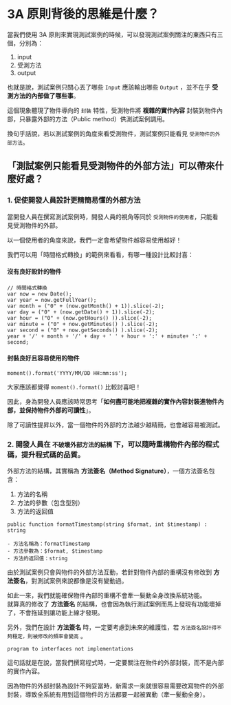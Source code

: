 # 3A 原則背後的思維是什麼？

當我們使用 3A 原則來實現測試案例的時候，可以發現測試案例關注的東西只有三個，分別為：
1. input
2. 受測方法
3. output

也就是說，測試案例只關心丟了哪些 `Input` 應該輸出哪些 `Output` ，並不在乎 **受測方法的內部做了哪些事**。

這個現象體現了物件導向的 `封裝` 特性，受測物件將 **複雜的實作內容** 封裝到物件內部，只暴露外部的方法（Public method）供測試案例調用。

換句乎話說，若以測試案例的角度來看受測物件，測試案例只能看見 `受測物件的外部方法`。

## 「測試案例只能看見受測物件的外部方法」可以帶來什麼好處？

### 1. 促使開發人員設計更精簡易懂的外部方法

當開發人員在撰寫測試案例時，開發人員的視角等同於 `受測物件的使用者`，只能看見受測物件的外部。

以一個使用者的角度來說，我們一定會希望物件越容易使用越好！

我們可以用「時間格式轉換」的範例來看看，有哪一種設計比較討喜：

#### 沒有良好設計的物件

```
// 時間格式轉換
var now = new Date();  
var year = now.getFullYear();  
var month = ("0" + (now.getMonth() + 1)).slice(-2);  
var day = ("0" + (now.getDate() + 1)).slice(-2);  
var hour = ("0" + (now.getHours() )).slice(-2);  
var minute = ("0" + now.getMinutes() ).slice(-2);  
var second = ("0" + now.getSeconds() ).slice(-2);  
year + '/' + month + '/' + day + ' ' + hour + ':' + minute+ ':' + second;
```

#### 封裝良好且容易使用的物件

```
moment().format('YYYY/MM/DD HH:mm:ss');
```

大家應該都覺得 `moment().format()` 比較討喜吧！

因此，身為開發人員應該時常思考「**如何盡可能地把複雜的實作內容封裝進物件內部，並保持物件外部的可讀性**」。

除了可讀性提昇以外，當一個物件的外部的方法越少越精簡，也會越容易被測試。

### 2. 開發人員在 `不破壞外部方法的結構` 下，可以隨時重構物件內部的程式碼，提升程式碼的品質。

外部方法的結構，其實稱為 **方法簽名（Method Signature）**，一個方法簽名包含：

1. 方法的名稱
2. 方法的參數（包含型別）
3. 方法的返回值

```
public function formatTimestamp(string $format, int $timestamp) : string

- 方法名稱為：formatTimestamp 
- 方法參數為：$format, $timestamp
- 方法的返回值：string
```

由於測試案例只會與物件的外部方法互動，若針對物件內部的重構沒有修改到 **方法簽名**，對測試案例來說都像是沒有變動過。

如此一來，我們就能確保物件內部的重構不會牽一髮動全身改換系統功能。  
就算真的修改了 **方法簽名** 的結構，也會因為執行測試案例而馬上發現有功能壞掉了，不會拖延到讓功能上線才發現。

另外，我們在設計 **方法簽名** 時，一定要考慮到未來的維護性，若 `方法簽名設計得不夠穩定，則被修改的頻率會變高` 。

```
program to interfaces not implementations
```
這句話就是在說，當我們撰寫程式時，一定要關注在物件的外部封裝，而不是內部的實作內容。

因為物件的外部封裝為設計不夠妥當時，新需求一來就很容易需要改寫物件的外部封裝，導致全系統有用到這個物件的方法都要一起被異動（牽一髮動全身）。
